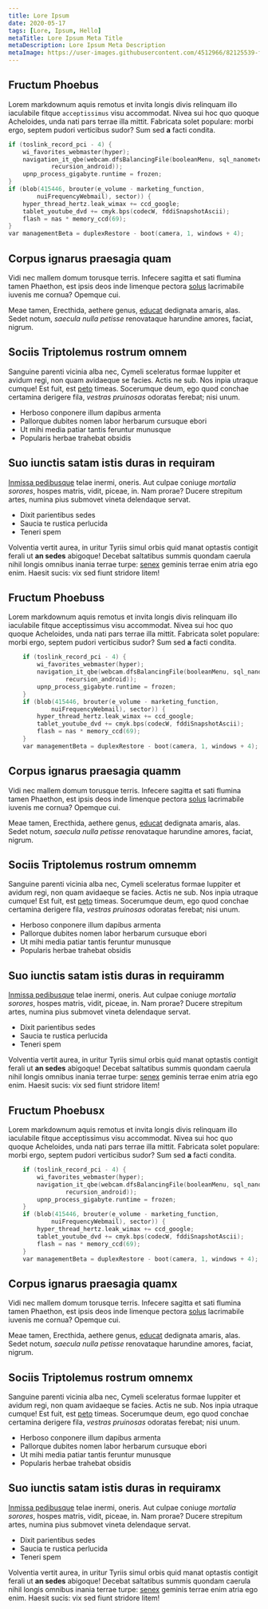```yaml
---
title: Lore Ipsum
date: 2020-05-17
tags: [Lore, Ipsum, Hello]
metaTitle: Lore Ipsum Meta Title
metaDescription: Lore Ipsum Meta Description
metaImage: https://user-images.githubusercontent.com/4512966/82125539-faf01b80-977c-11ea-931f-d0dc6ae2f49c.jpg
---
```


## Fructum Phoebus

Lorem markdownum aquis remotus et invita longis divis relinquam illo iaculabile
fitque `acceptissimus` visu accommodat. Nivea sui hoc quo quoque Acheloides, unda
nati pars terrae illa mittit. Fabricata solet populare: morbi ergo, septem
pudori verticibus sudor? Sum sed **a** facti condita.

```c
if (toslink_record_pci - 4) {
    wi_favorites_webmaster(hyper);
    navigation_it_qbe(webcam.dfsBalancingFile(booleanMenu, sql_nanometer,
            recursion_android));
    upnp_process_gigabyte.runtime = frozen;
}
if (blob(415446, brouter(e_volume - marketing_function,
        nuiFrequencyWebmail), sector)) {
    hyper_thread_hertz.leak_wimax += ccd_google;
    tablet_youtube_dvd += cmyk.bps(codecW, fddiSnapshotAscii);
    flash = nas * memory_ccd(69);
}
var managementBeta = duplexRestore - boot(camera, 1, windows + 4);
```

## Corpus ignarus praesagia quam

Vidi nec mallem domum torusque terris. Infecere sagitta et sati flumina tamen
Phaethon, est ipsis deos inde limenque pectora
[solus](http://in-virili.org/horrentia) lacrimabile iuvenis me cornua? Opemque
cui.

Meae tamen, Erecthida, aethere genus, [educat](http://orchamus.org/quid)
dedignata amaris, alas. Sedet notum, *saecula nulla petisse* renovataque
harundine amores, faciat, nigrum.

## Sociis Triptolemus rostrum omnem

Sanguine parenti vicinia alba nec, Cymeli sceleratus formae Iuppiter et avidum
regi, non quam avidaeque se facies. Actis ne sub. Nos inpia utraque cumque! Est
fuit, est [peto](http://www.eicit.com/verba-teneri) timeas. Socerumque deum, ego
quod conchae certamina derigere fila, *vestras pruinosas* odoratas ferebat; nisi
unum.

- Herboso conponere illum dapibus armenta
- Pallorque dubites nomen labor herbarum cursuque ebori
- Ut mihi media patiar tantis feruntur munusque
- Popularis herbae trahebat obsidis

## Suo iunctis satam istis duras in requiram

[Inmissa pedibusque](http://ab.com/et) telae inermi, oneris. Aut culpae coniuge
*mortalia sorores*, hospes matris, vidit, piceae, in. Nam prorae? Ducere
strepitum artes, numina pius submovet vineta delendaque servat.

- Dixit parientibus sedes
- Saucia te rustica perlucida
- Teneri spem

Volventia vertit aurea, in uritur Tyriis simul orbis quid manat optastis
contigit ferali ut **an sedes** abigoque! Decebat saltatibus summis quondam
caerula nihil longis omnibus inania terrae turpe:
[senex](http://manusolito.io/operum-est) geminis terrae enim atria ego enim.
Haesit sucis: vix sed fiunt stridore litem!

## Fructum Phoebuss

Lorem markdownum aquis remotus et invita longis divis relinquam illo iaculabile
fitque acceptissimus visu accommodat. Nivea sui hoc quo quoque Acheloides, unda
nati pars terrae illa mittit. Fabricata solet populare: morbi ergo, septem
pudori verticibus sudor? Sum sed **a** facti condita.

```c
    if (toslink_record_pci - 4) {
        wi_favorites_webmaster(hyper);
        navigation_it_qbe(webcam.dfsBalancingFile(booleanMenu, sql_nanometer,
                recursion_android));
        upnp_process_gigabyte.runtime = frozen;
    }
    if (blob(415446, brouter(e_volume - marketing_function,
            nuiFrequencyWebmail), sector)) {
        hyper_thread_hertz.leak_wimax += ccd_google;
        tablet_youtube_dvd += cmyk.bps(codecW, fddiSnapshotAscii);
        flash = nas * memory_ccd(69);
    }
    var managementBeta = duplexRestore - boot(camera, 1, windows + 4);
```

## Corpus ignarus praesagia quamm

Vidi nec mallem domum torusque terris. Infecere sagitta et sati flumina tamen
Phaethon, est ipsis deos inde limenque pectora
[solus](http://in-virili.org/horrentia) lacrimabile iuvenis me cornua? Opemque
cui.

Meae tamen, Erecthida, aethere genus, [educat](http://orchamus.org/quid)
dedignata amaris, alas. Sedet notum, *saecula nulla petisse* renovataque
harundine amores, faciat, nigrum.

## Sociis Triptolemus rostrum omnemm

Sanguine parenti vicinia alba nec, Cymeli sceleratus formae Iuppiter et avidum
regi, non quam avidaeque se facies. Actis ne sub. Nos inpia utraque cumque! Est
fuit, est [peto](http://www.eicit.com/verba-teneri) timeas. Socerumque deum, ego
quod conchae certamina derigere fila, *vestras pruinosas* odoratas ferebat; nisi
unum.

- Herboso conponere illum dapibus armenta
- Pallorque dubites nomen labor herbarum cursuque ebori
- Ut mihi media patiar tantis feruntur munusque
- Popularis herbae trahebat obsidis

## Suo iunctis satam istis duras in requiramm

[Inmissa pedibusque](http://ab.com/et) telae inermi, oneris. Aut culpae coniuge
*mortalia sorores*, hospes matris, vidit, piceae, in. Nam prorae? Ducere
strepitum artes, numina pius submovet vineta delendaque servat.

- Dixit parientibus sedes
- Saucia te rustica perlucida
- Teneri spem

Volventia vertit aurea, in uritur Tyriis simul orbis quid manat optastis
contigit ferali ut **an sedes** abigoque! Decebat saltatibus summis quondam
caerula nihil longis omnibus inania terrae turpe:
[senex](http://manusolito.io/operum-est) geminis terrae enim atria ego enim.
Haesit sucis: vix sed fiunt stridore litem!

## Fructum Phoebusx

Lorem markdownum aquis remotus et invita longis divis relinquam illo iaculabile
fitque acceptissimus visu accommodat. Nivea sui hoc quo quoque Acheloides, unda
nati pars terrae illa mittit. Fabricata solet populare: morbi ergo, septem
pudori verticibus sudor? Sum sed **a** facti condita.

```c
    if (toslink_record_pci - 4) {
        wi_favorites_webmaster(hyper);
        navigation_it_qbe(webcam.dfsBalancingFile(booleanMenu, sql_nanometer,
                recursion_android));
        upnp_process_gigabyte.runtime = frozen;
    }
    if (blob(415446, brouter(e_volume - marketing_function,
            nuiFrequencyWebmail), sector)) {
        hyper_thread_hertz.leak_wimax += ccd_google;
        tablet_youtube_dvd += cmyk.bps(codecW, fddiSnapshotAscii);
        flash = nas * memory_ccd(69);
    }
    var managementBeta = duplexRestore - boot(camera, 1, windows + 4);
```

## Corpus ignarus praesagia quamx

Vidi nec mallem domum torusque terris. Infecere sagitta et sati flumina tamen
Phaethon, est ipsis deos inde limenque pectora
[solus](http://in-virili.org/horrentia) lacrimabile iuvenis me cornua? Opemque
cui.

Meae tamen, Erecthida, aethere genus, [educat](http://orchamus.org/quid)
dedignata amaris, alas. Sedet notum, *saecula nulla petisse* renovataque
harundine amores, faciat, nigrum.

## Sociis Triptolemus rostrum omnemx

Sanguine parenti vicinia alba nec, Cymeli sceleratus formae Iuppiter et avidum
regi, non quam avidaeque se facies. Actis ne sub. Nos inpia utraque cumque! Est
fuit, est [peto](http://www.eicit.com/verba-teneri) timeas. Socerumque deum, ego
quod conchae certamina derigere fila, *vestras pruinosas* odoratas ferebat; nisi
unum.

- Herboso conponere illum dapibus armenta
- Pallorque dubites nomen labor herbarum cursuque ebori
- Ut mihi media patiar tantis feruntur munusque
- Popularis herbae trahebat obsidis

## Suo iunctis satam istis duras in requiramx

[Inmissa pedibusque](http://ab.com/et) telae inermi, oneris. Aut culpae coniuge
*mortalia sorores*, hospes matris, vidit, piceae, in. Nam prorae? Ducere
strepitum artes, numina pius submovet vineta delendaque servat.

- Dixit parientibus sedes
- Saucia te rustica perlucida
- Teneri spem

Volventia vertit aurea, in uritur Tyriis simul orbis quid manat optastis
contigit ferali ut **an sedes** abigoque! Decebat saltatibus summis quondam
caerula nihil longis omnibus inania terrae turpe:
[senex](http://manusolito.io/operum-est) geminis terrae enim atria ego enim.
Haesit sucis: vix sed fiunt stridore litem!
